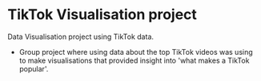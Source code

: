 # TikTok Visualisation project
Data Visualisation project using TikTok data. 

- Group project where using data about the top TikTok videos was using to make visualisations that provided insight into 'what makes a TikTok popular'. 
